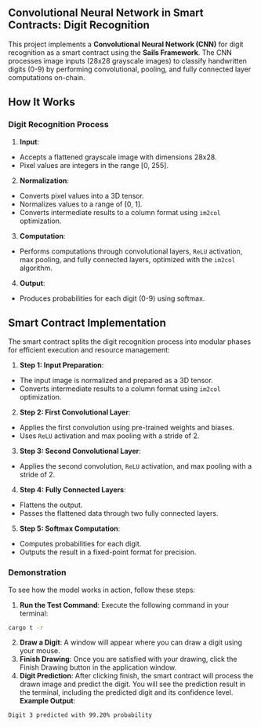 ## Convolutional Neural Network in Smart Contracts: Digit Recognition

This project implements a **Convolutional Neural Network (CNN)** for digit recognition as a smart contract using the **Sails Framework**. The CNN processes image inputs (28x28 grayscale images) to classify handwritten digits (0-9) by performing convolutional, pooling, and fully connected layer computations on-chain. 

## How It Works
### Digit Recognition Process
1. **Input**:
- Accepts a flattened grayscale image with dimensions 28x28.
- Pixel values are integers in the range [0, 255].
2. **Normalization**:
- Converts pixel values into a 3D tensor.
- Normalizes values to a range of [0, 1].
- Converts intermediate results to a column format using `im2col` optimization.
3. **Computation**:
- Performs computations through convolutional layers, `ReLU` activation, max pooling, and fully connected layers, optimized with the `im2col` algorithm.
4. **Output**:
- Produces probabilities for each digit (0-9) using softmax.

## Smart Contract Implementation
The smart contract splits the digit recognition process into modular phases for efficient execution and resource management:

1. **Step 1: Input Preparation**:
- The input image is normalized and prepared as a 3D tensor.
- Converts intermediate results to a column format using `im2col` optimization.

2. **Step 2: First Convolutional Layer**:
- Applies the first convolution using pre-trained weights and biases.
- Uses `ReLU` activation and max pooling with a stride of 2.

3. **Step 3: Second Convolutional Layer**:
- Applies the second convolution, `ReLU` activation, and max pooling with a stride of 2.

4. **Step 4: Fully Connected Layers**:
- Flattens the output.
- Passes the flattened data through two fully connected layers.

5. **Step 5: Softmax Computation**:
- Computes probabilities for each digit.
- Outputs the result in a fixed-point format for precision.

### Demonstration
To see how the model works in action, follow these steps:
1. **Run the Test Command**:
Execute the following command in your terminal:
```bash
cargo t -r
```
2. **Draw a Digit**:
A window will appear where you can draw a digit using your mouse.
3. **Finish Drawing**:
Once you are satisfied with your drawing, click the Finish Drawing button in the application window.
4. **Digit Prediction**:
After clicking finish, the smart contract will process the drawn image and predict the digit.
You will see the prediction result in the terminal, including the predicted digit and its confidence level.
**Example Output**:
```
Digit 3 predicted with 99.20% probability
```